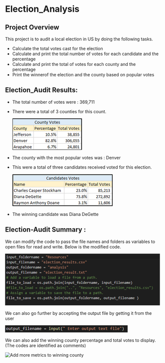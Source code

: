 # Election_Analysis

## Project Overview

This project is to audit a local election in US by doing the following tasks.

- Calculate the total votes cast for the election
- Calculate and print the total number of votes for each candidate and the percentage 
- Calculate and print the total of votes for each county and the percentage
- Print the winnerof the election and the county based on popular votes


## Election_Audit Results:
- The total number of votes were : 369,711
- There were a total of 3 counties for this count. 

    ![Breakdown of County votes](Resources/County_votes.png) 
  
- The county with the most popular votes was : Denver
- This were a total of three candidates received voted for this election.

    ![Breakdown of candidates' votes](Resources/Candidate_votes.png)
    
- The winning candidate was Diana DeGette

## Election-Audit Summary :

We can modify the code to pass the file names and folders as variables to open files for read and write.
Below is the modified code.

![change the open files by accepting variables instaed of string](Resources/modifying_code_files.png)

We can also go further by accepting the output file by getting it from the user

![Accepting outputfile from user](Resources/modifying_code_outputfile.png)

We can also add the winning county percentage and total votes to display.(The codes are identified as comments)

![Add more metrics to winning county]()

